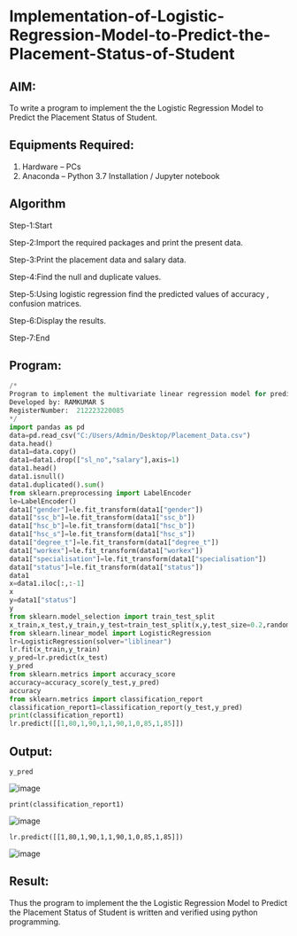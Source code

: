 # Implementation-of-Logistic-Regression-Model-to-Predict-the-Placement-Status-of-Student

## AIM:
To write a program to implement the the Logistic Regression Model to Predict the Placement Status of Student.

## Equipments Required:
1. Hardware – PCs
2. Anaconda – Python 3.7 Installation / Jupyter notebook

## Algorithm
Step-1:Start

Step-2:Import the required packages and print the present data.

Step-3:Print the placement data and salary data.

Step-4:Find the null and duplicate values.

Step-5:Using logistic regression find the predicted values of accuracy , confusion matrices.

Step-6:Display the results.

Step-7:End

## Program:
```py
/*
Program to implement the multivariate linear regression model for predicting the price of the house and number of occupants in the house with SGD regressor.
Developed by: RAMKUMAR S
RegisterNumber:  212223220085
*/
import pandas as pd
data=pd.read_csv("C:/Users/Admin/Desktop/Placement_Data.csv")
data.head()
data1=data.copy()
data1=data1.drop(["sl_no","salary"],axis=1)
data1.head()
data1.isnull()
data1.duplicated().sum()
from sklearn.preprocessing import LabelEncoder
le=LabelEncoder()
data1["gender"]=le.fit_transform(data1["gender"])
data1["ssc_b"]=le.fit_transform(data1["ssc_b"])   
data1["hsc_b"]=le.fit_transform(data1["hsc_b"])
data1["hsc_s"]=le.fit_transform(data1["hsc_s"])
data1["degree_t"]=le.fit_transform(data1["degree_t"])
data1["workex"]=le.fit_transform(data1["workex"])
data1["specialisation"]=le.fit_transform(data1["specialisation"])
data1["status"]=le.fit_transform(data1["status"])
data1
x=data1.iloc[:,:-1]
x
y=data1["status"]
y
from sklearn.model_selection import train_test_split
x_train,x_test,y_train,y_test=train_test_split(x,y,test_size=0.2,random_state=0)
from sklearn.linear_model import LogisticRegression
lr=LogisticRegression(solver="liblinear")
lr.fit(x_train,y_train)
y_pred=lr.predict(x_test)
y_pred
from sklearn.metrics import accuracy_score
accuracy=accuracy_score(y_test,y_pred)
accuracy
from sklearn.metrics import classification_report
classification_report1=classification_report(y_test,y_pred)
print(classification_report1)
lr.predict([[1,80,1,90,1,1,90,1,0,85,1,85]])
```

## Output:
```
y_pred
```
![image](https://github.com/user-attachments/assets/2339d233-7cf8-4869-ac33-205f88a80b56)
```
print(classification_report1)
```
![image](https://github.com/user-attachments/assets/b5c31e12-2866-41e3-b28e-73546ffe454d)
```
lr.predict([[1,80,1,90,1,1,90,1,0,85,1,85]])
```
![image](https://github.com/user-attachments/assets/0f0f7e14-ae6a-443f-b6fa-00b9d7c3f3a4)




## Result:
Thus the program to implement the the Logistic Regression Model to Predict the Placement Status of Student is written and verified using python programming.
